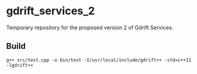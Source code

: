 # gdrift_services_2
Temporary repository for the proposed version 2 of Gdrift Services.

Build
-----
```
g++ src/test.cpp -o bin/test -I/usr/local/include/gdrift++ -std=c++11 -lgdrift++
```
